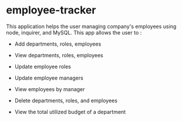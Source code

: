# employee-tracker
This application helps the user managing company's employees using node, inquirer, and MySQL.
This app allows the user to :
  * Add departments, roles, employees

  * View departments, roles, employees

  * Update employee roles

  * Update employee managers

  * View employees by manager

  * Delete departments, roles, and employees

  * View the total utilized budget of a department